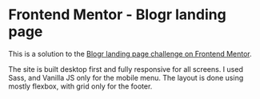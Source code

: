 # Frontend Mentor - Blogr landing page

This is a solution to the [Blogr landing page challenge on Frontend Mentor](https://www.frontendmentor.io/challenges/blogr-landing-page-EX2RLAApP).

The site is built desktop first and fully responsive for all screens.
I used Sass, and Vanilla JS only for the mobile menu.
The layout is done using mostly flexbox, with grid only for the footer.
